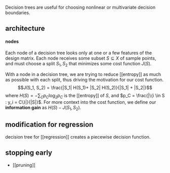 Decision trees are useful for choosing nonlinear or multivariate decision boundaries.

## architecture

#### nodes
Each node of a decision tree looks only at one or a few features of the design matrix. Each node receives some subset $S \subseteq X$ of sample points, and must choose a split $S_1, S_2$ that minimizes some cost function $J(S)$.

With a node in a decision tree, we are trying to reduce [[entropy]] as much as possible with each split, thus driving the motivation for our cost function. 
$$J(S_1, S_2) = \frac{|S_1| H(S_1)+ |S_2| H(S_2)}{|S_1| + |S_2|}$$
where $H(S) = -\sum_C p_C \log_2 p_C$ is the [[entropy]] of $S$, and $p_C = \frac{|\{i \in S : y_i = C\}|}{|S|}$.  For more context into the cost function, we define our ********information gain******** as $H(S) - J(S_1, S_2)$.

## modification for regression
decision tree for [[regression]] creates a piecewise decision function.


## stopping early
- [[pruning]]

